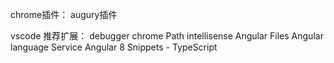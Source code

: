 chrome插件： augury插件

vscode  推荐扩展： debugger chrome 
                Path intellisense
                Angular Files
                Angular language Service
                Angular 8 Snippets - TypeScript

